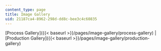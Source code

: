 ```yaml
---
content_type: page
title: Image Gallery
uid: 21187ca4-8962-298d-dd8c-bee3c4c60835
---
```


[Process Gallery]({{< baseurl >}}/pages/image-gallery/process-gallery) | [Production Gallery]({{< baseurl >}}/pages/image-gallery/production-gallery)